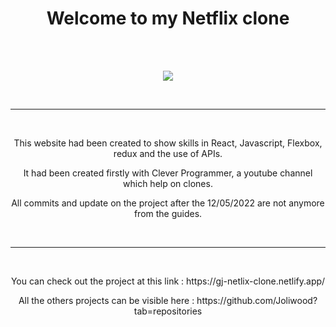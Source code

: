 <h1 align=center>Welcome to my Netflix clone</h1>
<br />

<br />
<p align=center ><img src="https://github.com/Joliwood/Netflix-clone/blob/374c55b499f9ded606d10550f6e22f2c7f5bcaea/netflix-clone.gif" /></p>
<br />

-----------------

<br />
<p align=center>This website had been created to show skills in React, Javascript, Flexbox, redux and the use of APIs.</p>
<p align=center>It had been created firstly with Clever Programmer, a youtube channel which help on clones.</p>
<p align=center>All commits and update on the project after the 12/05/2022 are not anymore from the guides.</p>
<br />

-----------------

<br />
<p align=center>You can check out the project at this link : https://gj-netlix-clone.netlify.app/</p>
<p align=center>All the others projects can be visible here : https://github.com/Joliwood?tab=repositories</p>
